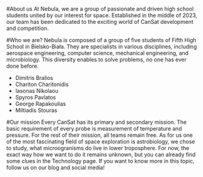 #About us
At Nebula, we are a group of passionate and driven high school students united by our interest for space. Established in the middle of 2023, our team has been dedicated to the exciting world of CanSat development and competition.



#Who we are?
Nebula is composed of a group of five students of Fifth High School in Bielsko-Biała. They are specialists in various disciplines, including aerospace engineering, computer science, mechanical engineering, and microbiology. This diversity enables to solve problems, no one has ever done before.

 - Dimitris Bralios
 - Chariton Charitonidis
 - Iasonas Nikolaou
 - Spyros Pavlatos
 - George Rapakoulias
 - Miltiadis Stouras

#Our mission
Every CanSat has its primary and secondary mission. The basic requirement of every probe is measurement of temperature and pressure. For the rest of their mission, all teams remain free. As for us one of the most fascinating field of space exploration is astrobiology, we chose to study, what microogranisms do live in lower troposphere. For now, the exact way how we want to do it remains unknown, but you can already find some clues in the Technology page. If you want to know more in this topic, follow us on our blog and social media!
